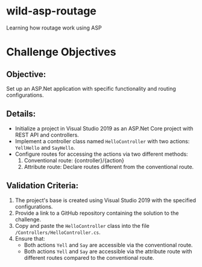 # wild-asp-routage
Learning how routage work using ASP

# Challenge Objectives

## Objective:
Set up an ASP.Net application with specific functionality and routing configurations.

## Details:
- Initialize a project in Visual Studio 2019 as an ASP.Net Core project with REST API and controllers.
- Implement a controller class named `HelloController` with two actions: `YellHello` and `SayHello`.
- Configure routes for accessing the actions via two different methods:
  1. Conventional route: {controller}/{action}
  2. Attribute route: Declare routes different from the conventional route.

## Validation Criteria:
1. The project's base is created using Visual Studio 2019 with the specified configurations.
2. Provide a link to a GitHub repository containing the solution to the challenge.
3. Copy and paste the `HelloController` class into the file `/Controllers/HelloController.cs`.
4. Ensure that:
   - Both actions `Yell` and `Say` are accessible via the conventional route.
   - Both actions `Yell` and `Say` are accessible via the attribute route with different routes compared to the conventional route.


